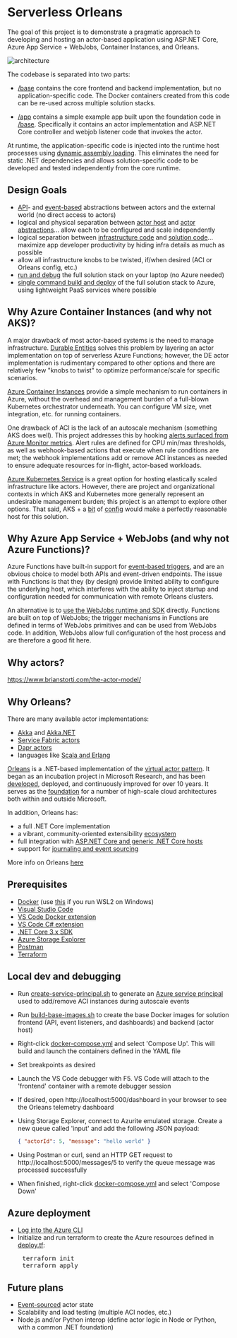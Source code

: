 # Serverless Orleans

The goal of this project is to demonstrate a pragmatic approach to developing and hosting an actor-based application using ASP.NET Core, Azure App Service + WebJobs, Container Instances, and Orleans.

![architecture](./architecture.png)

The codebase is separated into two parts:

- [/base](./base) contains the core frontend and backend implementation, but no application-specific code. The Docker containers created from this code can be re-used across multiple solution stacks.

- [/app](./app) contains a simple example app built upon the foundation code in [/base](./base). Specifically it contains an actor implementation and ASP.NET Core controller and webjob listener code that invokes the actor.

At runtime, the application-specific code is injected into the runtime host processes using [dynamic assembly loading](https://docs.microsoft.com/en-us/dotnet/api/system.reflection.assembly.loadfrom?view=netcore-3.1). This eliminates the need for static .NET dependencies and allows solution-specific code to be developed and tested independently from the core runtime.

## Design Goals

- [API](./app/message_app/MessagesController.cs)- and [event-based](./app/message_app/MessagesListener.cs) abstractions between actors and the external world (no direct access to actors)
- logical and physical separation between [actor host](./base/backend) and [actor abstractions](./base/frontend)... allow each to be configured and scale independently
- logical separation between [infrastructure code](./base) and [solution code](./app)... maximize app developer productivity by hiding infra details as much as possible
- allow all infrastructure knobs to be twisted, if/when desired (ACI or Orleans config, etc.)
- [run and debug](./docker-compose.yml) the full solution stack on your laptop (no Azure needed)
- [single command build and deploy](./deploy.tf) of the full solution stack to Azure, using lightweight PaaS services where possible

## Why Azure Container Instances (and why not AKS)?

A major drawback of most actor-based systems is the need to manage infrastructure. [Durable Entities](https://docs.microsoft.com/en-us/azure/azure-functions/durable/durable-functions-entities?tabs=csharp) solves this problem by layering an actor implementation on top of serverless Azure Functions; however, the DE actor implementation is rudimentary compared to other options and there are relatively few "knobs to twist" to optimize performance/scale for specific scenarios.

[Azure Container Instances](https://docs.microsoft.com/en-us/azure/container-instances/) provide a simple mechanism to run containers in Azure, without the overhead and management burden of a full-blown Kubernetes orchestrator underneath. You can configure VM size, vnet integration, etc. for running containers.

One drawback of ACI is the lack of an autoscale mechanism (something AKS does well). This project addresses this by hooking [alerts surfaced from Azure Monitor metrics](https://docs.microsoft.com/en-us/azure/azure-monitor/platform/alerts-metric). Alert rules are defined for CPU min/max thresholds, as well as webhook-based actions that execute when rule conditions are met; the webhook implementations add or remove ACI instances as needed to ensure adequate resources for in-flight, actor-based workloads.

[Azure Kubernetes Service](https://docs.microsoft.com/en-us/azure/aks/) is a great option for hosting elastically scaled infrastructure like actors. However, there are project and organizational contexts in which AKS and Kubernetes more generally represent an undesirable management burden; this project is an attempt to explore other options. That said, AKS + a [bit](https://docs.microsoft.com/en-us/azure/aks/cluster-autoscaler) of [config](https://docs.microsoft.com/en-us/azure/aks/tutorial-kubernetes-scale#autoscale-pods) would make a perfectly reasonable host for this solution.

## Why Azure App Service + WebJobs (and why not Azure Functions)?

Azure Functions have built-in support for [event-based triggers](https://docs.microsoft.com/en-us/azure/azure-functions/functions-triggers-bindings), and are an obvious choice to model both APIs and event-driven endpoints. The issue with Functions is that they (by design) provide limited ability to configure the underlying host, which interferes with the ability to inject startup and configuration needed for communication with remote Orleans clusters.

An alternative is to [use the WebJobs runtime and SDK](https://docs.microsoft.com/en-us/azure/app-service/webjobs-sdk-how-to) directly. Functions are built on top of WebJobs; the trigger mechanisms in Functions are defined in terms of WebJobs primitives and can be used from WebJobs code. In addition, WebJobs allow full configuration of the host process and are therefore a good fit here.

## Why actors?

https://www.brianstorti.com/the-actor-model/

## Why Orleans?

There are many available actor implementations:

- [Akka](https://akka.io/) and [Akka.NET](https://getakka.net/)
- [Service Fabric actors](https://docs.microsoft.com/en-us/azure/service-fabric/service-fabric-reliable-actors-introduction)
- [Dapr actors](https://github.com/dapr/docs/tree/master/concepts/actors#actors-in-dapr)
- languages like [Scala and Erlang](https://medium.com/@emqtt/erlang-vs-scala-5b5190326ef5)

[Orleans](https://dotnet.github.io/orleans/Documentation/index.html) is a .NET-based implementation of the [virtual actor pattern](https://www.microsoft.com/en-us/research/publication/orleans-distributed-virtual-actors-for-programmability-and-scalability/). It began as an incubation project in Microsoft Research, and has been [developed](https://github.com/dotnet/orleans), deployed, and continuously improved for over 10 years. It serves as the [foundation](https://dotnet.github.io/orleans/Community/Who-Is-Using-Orleans.html) for a number of high-scale cloud architectures both within and outside Microsoft.

In addition, Orleans has:

- a full .NET Core implementation
- a vibrant, community-oriented extensibility [ecosystem](https://github.com/OrleansContrib)
- full integration with [ASP.NET Core and generic .NET Core hosts](https://dotnet.github.io/orleans/Documentation/clusters_and_clients/configuration_guide/server_configuration.html)
- support for [journaling and event sourcing](https://dotnet.github.io/orleans/Documentation/grains/event_sourcing/index.html)

More info on Orleans [here](https://dotnet.github.io/orleans/Documentation/resources/links.html)

## Prerequisites

- [Docker](https://docs.docker.com/get-docker/) (use [this](https://docs.docker.com/docker-for-windows/wsl-tech-preview/) if you run WSL2 on Windows)
- [Visual Studio Code](https://code.visualstudio.com/download)
- [VS Code Docker extension](https://marketplace.visualstudio.com/items?itemName=ms-azuretools.vscode-docker)
- [VS Code C# extension](https://marketplace.visualstudio.com/items?itemName=ms-dotnettools.csharp)
- [.NET Core 3.x SDK](https://dotnet.microsoft.com/download)
- [Azure Storage Explorer](https://azure.microsoft.com/en-us/features/storage-explorer/)
- [Postman](https://www.postman.com/)
- [Terraform](https://learn.hashicorp.com/terraform/getting-started/install.html)

## Local dev and debugging

- Run [create-service-principal.sh](./create-service-principal.sh) to generate an [Azure service principal](https://docs.microsoft.com/en-us/azure/active-directory/develop/app-objects-and-service-principals) used to add/remove ACI instances during autoscale events
- Run [build-base-images.sh](./build-base-images.sh) to create the base Docker images for solution frontend (API, event listeners, and dashboards) and backend (actor host)
- Right-click [docker-compose.yml](./docker-compose.yml) and select 'Compose Up'. This will build and launch the containers defined in the YAML file
- Set breakpoints as desired
- Launch the VS Code debugger with F5. VS Code will attach to the 'frontend' container with a remote debugger session
- If desired, open http://localhost:5000/dashboard in your browser to see the Orleans telemetry dashboard
- Using Storage Explorer, connect to Azurite emulated storage. Create a new queue called 'input' and add the following JSON payload:

    ```json
    { "actorId": 5, "message": "hello world" }
    ```

- Using Postman or curl, send an HTTP GET request to http://localhost:5000/messages/5 to verify the queue message was processed successfully
- When finished, right-click [docker-compose.yml](./docker-compose.yml) and select 'Compose Down'

## Azure deployment

- [Log into the Azure CLI](https://docs.microsoft.com/en-us/cli/azure/authenticate-azure-cli?view=azure-cli-latest)
- Initialize and run terraform to create the Azure resources defined in [deploy.tf](./deploy.tf):

 <pre>
    terraform init
    terraform apply
</pre>

## Future plans

- [Event-sourced](https://dotnet.github.io/orleans/Documentation/grains/event_sourcing/index.html) actor state
- Scalability and load testing (multiple ACI nodes, etc.)
- Node.js and/or Python interop (define actor logic in Node or Python, with a common .NET foundation)
